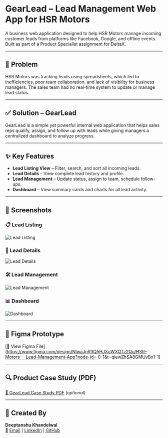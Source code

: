 # GearLead – Lead Management Web App for HSR Motors

A business web application designed to help HSR Motors manage incoming customer leads from platforms like Facebook, Google, and offline events. Built as part of a Product Specialist assignment for DeltaX.

---

## 🧠 Problem

HSR Motors was tracking leads using spreadsheets, which led to inefficiencies, poor team collaboration, and lack of visibility for business managers. The sales team had no real-time system to update or manage lead status.

---

## ✅ Solution – GearLead

GearLead is a simple yet powerful internal web application that helps sales reps qualify, assign, and follow up with leads while giving managers a centralized dashboard to analyze progress.

---

## ✨ Key Features

- **Lead Listing View** – Filter, search, and sort all incoming leads.
- **Lead Details** – View complete lead history and profile.
- **Lead Management** – Update status, assign to team, schedule follow-ups.
- **Dashboard** – View summary cards and charts for all lead activity.

---

## 📸 Screenshots

### 📋 Lead Listing
![Lead Listing](screenshots/screen1-lead-listing.png)

### 👤 Lead Details
![Lead Details](screenshots/screen2-lead-details.png)

### 🛠️ Lead Management
![Lead Management](screenshots/screen3-lead-management.png)

### 📊 Dashboard
![Dashboard](screenshots/screen4-dashboard.png)

---

## 🔗 Figma Prototype

[🔗 View Figma File](https://www.figma.com/design/NlwaJnR3Q5HJXuWXQTz2Qu/HSR-Motors---Lead-Management-App?node-id=
 0-1&t=qiewZhSA8GMUvBx1-1)

---

## 🔍 Product Case Study (PDF)

[📄 GearLead Case Study PDF](GearLead_Case_Study.pdf) _(optional)_

---

## 👤 Created By

**Deeptanshu Khandelwal**  
📧 [Email](mailto:deeptanshukhandelwal@gmail.com) | [LinkedIn](https://www.linkedin.com/in/deeptanshu-khandelwal) | [GitHub](https://github.com/deeeptanshu)
